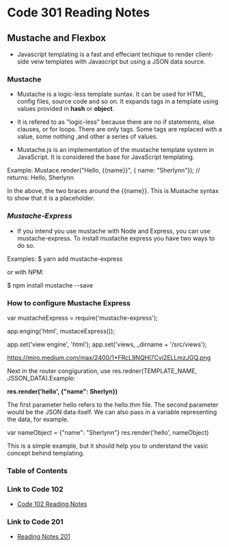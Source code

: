 # Code 301 Reading Notes

## Mustache and Flexbox
- Javascript templating is a fast and effeciant techique to render client-side veiw templates with Javascript but using a JSON data source. 

### Mustache
- Mustache is a logic-less template suntax. It can be used for HTML, config files, source code and so on. It expands tags in a template using values provided in **hash** or **object**.

- It is refered to as "logic-less" because there are no if statements, else clauses, or for loops. There are only tags. Some tags are replaced with a value, some nothing ,and other a series of values. 

- Mustache.js is an implementation of the mustache template system in JavaScript. It is considered the base for JavaScript templating. 

Example: 
Mustace.render("Hello, {{name}}", { name: "Sherlynn"});
// returns: Hello, Sherlynn

In the above, the two braces around the {{name}}. This is Mustache syntax to show that it is a placeholder. 

### ***Mustache-Express***
- If you intend you use mustache with Node and Express, you can use mustache-express. To install mustache express you have two ways to do so. 

Examples: $ yarn add mustache-express

or with NPM:

$ npm install mustache --save

### How to configure Mustache Express
var mustacheExpress = require('mustache-express');

app.enging('html', mustaceExpress());

app.set('view engine', 'html');
app.set('views, _dirname + '/src/views');

https://miro.medium.com/max/2400/1*FRcL9NQHI7Cvi2ELLmzJGQ.png

Next in the router congiguration, use res.redner(TEMPLATE_NAME, JSSON_DATA).Example:

**res.render('hello', {"name": Sherlyn})**

The first parameter hello refers to the hello.thm file. The second parameter would be the JSON data itself. We can also pass in a variable representing the data, for example.

var nameObject = {"name": "Sherlynn"}
res.render('hello', nameObject)

This is a simple example, but it should help you to understand the vasic concept behind templating. 
### Table of Contents

### Link to Code 102
- [Code 102 Reading Notes](https://jtaisey389.github.io/reading-notes/)

### Link to Code 201
- [Reading Notes 201](https://jtaisey389.github.io/reading-notes201.md/)